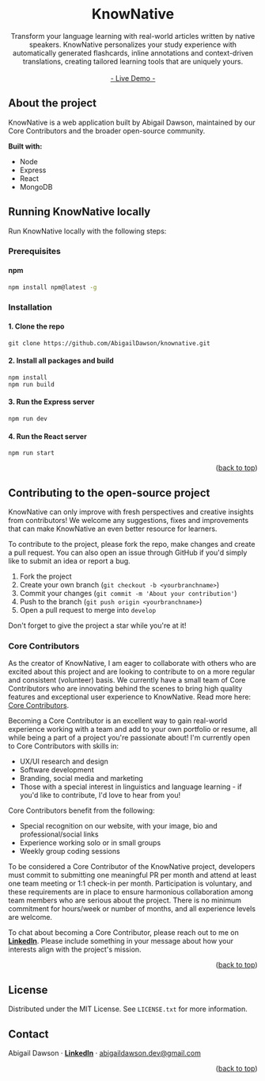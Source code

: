 <a name="readme-top"></a>
<br />

<div align="center">

  <h1 align="center">KnowNative</h1>

  <p align="center">
    Transform your language learning with real-world articles written by native speakers. KnowNative personalizes your study experience with automatically generated flashcards, inline annotations and context-driven translations, creating tailored learning tools that are uniquely yours.
    <br />
    <br />
    <a href="knownative.io">- Live Demo -</a>
  </p>
</div>

## About the project

KnowNative is a web application built by Abigail Dawson, maintained by our Core Contributors and the broader open-source community.

**Built with:**

- Node
- Express
- React
- MongoDB

## Running KnowNative locally

Run KnowNative locally with the following steps:

### Prerequisites

#### npm

```sh
npm install npm@latest -g
```

### Installation

#### 1. Clone the repo

```
git clone https://github.com/AbigailDawson/knownative.git
```

#### 2. Install all packages and build

```
npm install
npm run build
```

#### 3. Run the Express server

```
npm run dev
```

#### 4. Run the React server

```
npm run start
```

<p align="right">(<a href="#readme-top">back to top</a>)</p>

## Contributing to the open-source project

KnowNative can only improve with fresh perspectives and creative insights from contributors! We welcome any suggestions, fixes and improvements that can make KnowNative an even better resource for learners.

To contribute to the project, please fork the repo, make changes and create a pull request. You can also open an issue through GitHub if you'd simply like to submit an idea or report a bug.

1. Fork the project
2. Create your own branch (`git checkout -b <yourbranchname>`)
3. Commit your changes (`git commit -m 'About your contribution'`)
4. Push to the branch (`git push origin <yourbranchname>`)
5. Open a pull request to merge into `develop`

Don't forget to give the project a star while you're at it!

### Core Contributors

As the creator of KnowNative, I am eager to collaborate with others who are excited about this project and are looking to contribute to on a more regular and consistent (volunteer) basis. We currently have a small team of Core Contributors who are innovating behind the scenes to bring high quality features and exceptional user experience to KnowNative. Read more here: <a href="#">Core Contributors</a>.

Becoming a Core Contributor is an excellent way to gain real-world experience working with a team and add to your own portfolio or resume, all while being a part of a project you're passionate about! I'm currently open to Core Contributors with skills in:

- UX/UI research and design
- Software development
- Branding, social media and marketing
- Those with a special interest in linguistics and language learning - if you'd like to contribute, I'd love to hear from you!

Core Contributors benefit from the following:

- Special recognition on our website, with your image, bio and professional/social links
- Experience working solo or in small groups
- Weekly group coding sessions

To be considered a Core Contributor of the KnowNative project, developers must commit to submitting one meaningful PR per month and attend at least one team meeting or 1:1 check-in per month. Participation is voluntary, and these requirements are in place to ensure harmonious collaboration among team members who are serious about the project. There is no minimum commitment for hours/week or number of months, and all experience levels are welcome.

To chat about becoming a Core Contributor, please reach out to me on [**LinkedIn**](https://www.linkedin.com/in/abigaildawsondev/). Please include something in your message about how your interests align with the project's mission.

<p align="right">(<a href="#readme-top">back to top</a>)</p>

## License

Distributed under the MIT License. See `LICENSE.txt` for more information.

## Contact

Abigail Dawson · [**LinkedIn**](https://www.linkedin.com/in/abigaildawsondev/) · abigaildawson.dev@gmail.com

<p align="right">(<a href="#readme-top">back to top</a>)</p>
